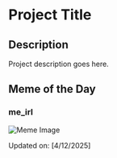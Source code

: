 # Project Title

## Description

Project description goes here.

## Meme of the Day

### me_irl
![Meme Image](https://i.redd.it/v14mpf5597ue1.png)

Updated on: [4/12/2025]